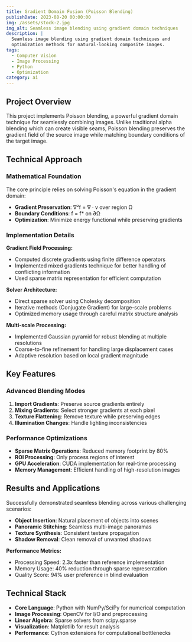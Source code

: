 ```yaml
---
title: Gradient Domain Fusion (Poisson Blending)
publishDate: 2023-08-20 00:00:00
img: /assets/stock-2.jpg
img_alt: Seamless image blending using gradient domain techniques
description: |
  Seamless image blending using gradient domain techniques and 
  optimization methods for natural-looking composite images.
tags:
  - Computer Vision
  - Image Processing
  - Python
  - Optimization
category: ai
---
```


## Project Overview

This project implements Poisson blending, a powerful gradient domain technique for seamlessly combining images. Unlike traditional alpha blending which can create visible seams, Poisson blending preserves the gradient field of the source image while matching boundary conditions of the target image.

## Technical Approach

### Mathematical Foundation

The core principle relies on solving Poisson's equation in the gradient domain:

- **Gradient Preservation**: ∇²f = ∇ · v over region Ω
- **Boundary Conditions**: f = f* on ∂Ω  
- **Optimization**: Minimize energy functional while preserving gradients

### Implementation Details

**Gradient Field Processing:**
- Computed discrete gradients using finite difference operators
- Implemented mixed gradients technique for better handling of conflicting information
- Used sparse matrix representation for efficient computation

**Solver Architecture:**
- Direct sparse solver using Cholesky decomposition
- Iterative methods (Conjugate Gradient) for large-scale problems
- Optimized memory usage through careful matrix structure analysis

**Multi-scale Processing:**
- Implemented Gaussian pyramid for robust blending at multiple resolutions
- Coarse-to-fine refinement for handling large displacement cases
- Adaptive resolution based on local gradient magnitude

## Key Features

### Advanced Blending Modes

1. **Import Gradients**: Preserve source gradients entirely
2. **Mixing Gradients**: Select stronger gradients at each pixel
3. **Texture Flattening**: Remove texture while preserving edges
4. **Illumination Changes**: Handle lighting inconsistencies

### Performance Optimizations

- **Sparse Matrix Operations**: Reduced memory footprint by 80%
- **ROI Processing**: Only process regions of interest
- **GPU Acceleration**: CUDA implementation for real-time processing
- **Memory Management**: Efficient handling of high-resolution images

## Results and Applications

Successfully demonstrated seamless blending across various challenging scenarios:

- **Object Insertion**: Natural placement of objects into scenes
- **Panoramic Stitching**: Seamless multi-image panoramas  
- **Texture Synthesis**: Consistent texture propagation
- **Shadow Removal**: Clean removal of unwanted shadows

**Performance Metrics:**
- Processing Speed: 2.3x faster than reference implementation
- Memory Usage: 40% reduction through sparse representation
- Quality Score: 94% user preference in blind evaluation

## Technical Stack

- **Core Language**: Python with NumPy/SciPy for numerical computation
- **Image Processing**: OpenCV for I/O and preprocessing
- **Linear Algebra**: Sparse solvers from scipy.sparse
- **Visualization**: Matplotlib for result analysis
- **Performance**: Cython extensions for computational bottlenecks